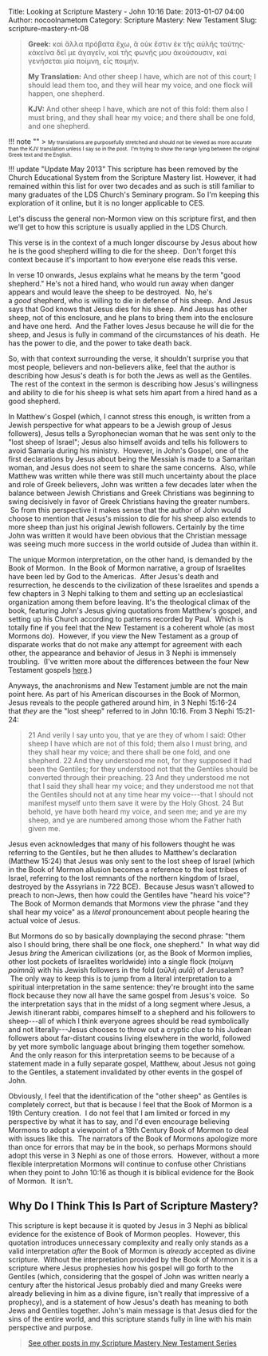 Title: Looking at Scripture Mastery - John 10:16
Date: 2013-01-07 04:00
Author: nocoolnametom
Category: Scripture Mastery: New Testament
Slug: scripture-mastery-nt-08

> **Greek:**
>  καὶ ἄλλα πρόβατα ἔχω, ἃ οὐκ ἔστιν ἐκ τῆς αὐλῆς ταύτης· κἀκεῖνα δεῖ με ἀγαγεῖν, καὶ τῆς φωνῆς μου ἀκούσουσιν, καὶ γενήσεται μία ποίμνη, εἷς ποιμήν.
>
> **My Translation:**
>  And other sheep I have, which are not of this court; I should lead them too, and they will hear my voice, and one flock will happen, one shepherd.
>
> **KJV:**
>  And other sheep I have, which are not of this fold: them also I must bring, and they shall hear my voice; and there shall be one fold, and one shepherd.

!!! note ""
     > <span style="font-size: x-small;">My translations are purposefully stretched and should not be viewed as more accurate than the KJV translation unless I say so in the post.  I'm trying to show the range lying between the original Greek text and the English.</span>

!!! update "Update May 2013"
     This scripture has been removed by the Church Educational System from the Scripture Mastery list. However, it had remained within this list for over two decades and as such is still familiar to many graduates of the LDS Church's Seminary program. So I'm keeping this exploration of it online, but it is no longer applicable to CES.

Let's discuss the general non-Mormon view on this scripture first, and then we'll get to how this scripture is usually applied in the LDS Church.

This verse is in the context of a much longer discourse by Jesus about how he is the good shepherd willing to die for the sheep.  Don't forget this context because it's important to how everyone else reads this verse.

In verse 10 onwards, Jesus explains what he means by the term "good shepherd." He's not a hired hand, who would run away when danger appears and would leave the sheep to be destroyed.  No, he's a *good* shepherd, who is willing to die in defense of his sheep.  And Jesus says that God knows that Jesus dies for his sheep.  And Jesus has other sheep, not of this enclosure, and he plans to bring them into the enclosure and have one herd.  And the Father loves Jesus because he will die for the sheep, and Jesus is fully in command of the circumstances of his death.  He has the power to die, and the power to take death back.

So, with that context surrounding the verse, it shouldn't surprise you that most people, believers and non-believers alike, feel that the author is describing how Jesus's death is for both the Jews as well as the Gentiles.  The rest of the context in the sermon is describing how Jesus's willingness and ability to die for his sheep is what sets him apart from a hired hand as a good shepherd.

In Matthew's Gospel (which, I cannot stress this enough, is written from a Jewish perspective for what appears to be a Jewish group of Jesus followers), Jesus tells a Syrophonecian woman that he was sent only to the "lost sheep of Israel"; Jesus also himself avoids and tells his followers to avoid Samaria during his ministry.  However, in John's Gospel, one of the first declarations by Jesus about being the Messiah is made to a Samaritan woman, and Jesus does not seem to share the same concerns.  Also, while Matthew was written while there was still much uncertainty about the place and role of Greek believers, John was written a few decades later when the balance between Jewish Christians and Greek Christians was beginning to swing decisively in favor of Greek Christians having the greater numbers.  So from this perspective it makes sense that the author of John would choose to mention that Jesus's mission to die for his sheep also extends to more sheep than just his original Jewish followers. Certainly by the time John was written it would have been obvious that the Christian message was seeing much more success in the world outside of Judea than within it.

The unique Mormon interpretation, on the other hand, is demanded by the Book of Mormon.  In the Book of Mormon narrative, a group of Israelites have been led by God to the Americas.  After Jesus's death and resurrection, he descends to the civilization of these Israelites and spends a few chapters in 3 Nephi talking to them and setting up an ecclesiastical organization among them before leaving. It's the theological climax of the book, featuring John's Jesus giving quotations from Matthew's gospel, and setting up his Church according to patterns recorded by Paul.  Which is totally fine if you feel that the New Testament is a coherent whole (as most Mormons do).  However, if you view the New Testament as a group of disparate works that do not make any attempt for agreement with each other, the appearance and behavior of Jesus in 3 Nephi is immensely troubling.  (I've written more about the differences between the four New Testament gospels [here][].)

Anyways, the anachronisms and New Testament jumble are not the main point here. As part of his American discourses in the Book of Mormon, Jesus reveals to the people gathered around him, in 3 Nephi 15:16-24 that *they* are the "lost sheep" referred to in John 10:16. From 3 Nephi 15:21-24:

> <span>21</span> And verily I say unto you, that ye are they of whom I said: Other sheep I have which are not of this fold; them also I must bring, and they shall hear my voice; and there shall be one fold, and one shepherd.
>  <span>22</span> And they understood me not, for they supposed it had been the Gentiles; for they understood not that the Gentiles should be converted through their preaching.
>  <span>23</span> And they understood me not that I said they shall hear my voice; and they understood me not that the Gentiles should not at any time hear my voice---that I should not manifest myself unto them save it were by the Holy Ghost.
>  <span>24</span> But behold, ye have both heard my voice, and seen me; and ye are my sheep, and ye are numbered among those whom the Father hath given me.

Jesus even acknowledges that many of his followers thought he was referring to the Gentiles, but he then alludes to Matthew's declaration (Matthew 15:24) that Jesus was only sent to the lost sheep of Israel (which in the Book of Mormon allusion becomes a reference to the lost tribes of Israel, referring to the lost remnants of the northern kingdom of Israel, destroyed by the Assyrians in 722 BCE).  Because Jesus wasn't allowed to preach to non-Jews, then how could the Gentiles have "heard his voice"?  The Book of Mormon demands that Mormons view the phrase "and they shall hear my voice" as a *literal* pronouncement about people hearing the actual voice of Jesus.

But Mormons do so by basically downplaying the second phrase: "them also I should bring, there shall be one flock, one shepherd."  In what way did Jesus *bring* the American civilizations (or, as the Book of Mormon implies, other lost pockets of Israelites worldwide) into a single flock (ποίμνη *poímnā*) with his Jewish followers in the fold (αὐλή *aulā*) of Jerusalem?  The only way to keep this is to jump from a literal interpretation to a spiritual interpretation in the same sentence: they're brought into the same flock because they now all have the same gospel from Jesus's voice.  So the interpretation says that in the midst of a long segment where Jesus, a Jewish itinerant rabbi, compares himself to a shepherd and his followers to sheep---all of which I think everyone agrees should be read symbolically and not literally---Jesus chooses to throw out a cryptic clue to his Judean followers about far-distant cousins living elsewhere in the world, followed by yet more symbolic language about bringing them together somehow.  And the only reason for this interpretation seems to be because of a statement made in a fully separate gospel, Matthew, about Jesus not going to the Gentiles, a statement invalidated by other events in the gospel of John.

Obviously, I feel that the identification of the "other sheep" as Gentiles is completely correct, but that is because I feel that the Book of Mormon is a 19th Century creation.  I do not feel that I am limited or forced in my perspective by what it has to say, and I'd even encourage believing Mormons to adopt a viewpoint of a 19th Century Book of Mormon to deal with issues like this.  The narrators of the Book of Mormons apologize more than once for errors that may be in the book, so perhaps Mormons should adopt this verse in 3 Nephi as one of those errors.  However, without a more flexible interpretation Mormons will continue to confuse other Christians when they point to John 10:16 as though it is biblical evidence for the Book of Mormon.  It isn't.

Why Do I Think This Is Part of Scripture Mastery?
-------------------------------------------------

This scripture is kept because it is quoted by Jesus in 3 Nephi as biblical evidence for the existence of Book of Mormon peoples.  However, this quotation introduces unnecessary complexity and really only stands as a valid interpretation *after* the Book of Mormon is *already* accepted as divine scripture.  Without the interpretation provided by the Book of Mormon it is a scripture where Jesus prophesies how his gospel will go forth to the Gentiles (which, considering that the gospel of John was written nearly a century after the historical Jesus probably died and many Greeks were already believing in him as a divine figure, isn't really that impressive of a prophecy), and is a statement of how Jesus's death has meaning to both Jews and Gentiles together. John's main message is that Jesus died for the sins of the entire world, and this scripture stands fully in line with his main perspective and purpose.

> [See other posts in my Scripture Mastery New Testament Series][]

[here]: |filename|the-gospels.md "The Gospels"
[See other posts in my Scripture Mastery New Testament Series]: |filename|scripture-mastery-new-testament.md "Scripture Mastery: New Testament"
